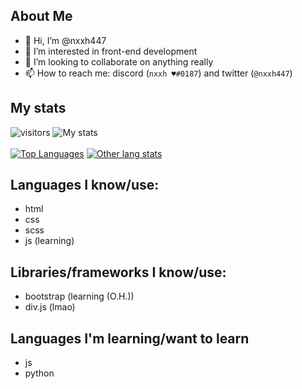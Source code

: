 ## About Me

- 👋 Hi, I’m @nxxh447
- 👀 I’m interested in front-end development
- 💞️ I’m looking to collaborate on anything really
- 📫 How to reach me: discord (`nxxh ♥#0187`) and twitter (`@nxxh447`)

## My stats
![visitors](https://visitor-badge.laobi.icu/badge?page_id=nxxh447.visitor-badge)
![My stats](https://github-readme-stats.vercel.app/api?username=nxxh447&show_icons=true&theme=dark)
<br></br>
[![Top Languages](https://github-readme-stats.vercel.app/api/top-langs/?username=nxxh447&layout=compact&theme=dark)](https://github.com/anuraghazra/github-readme-stats)
[![Other lang stats](https://github-readme-stats.vercel.app/api/wakatime?username=nxxh447)](https://github.com/anuraghazra/github-readme-stats)
## Languages I know/use:

<ul>
  <li>html</li>
  <li>css</li>
  <li>scss</li>
  <li>js (learning)</li>
</ul>

## Libraries/frameworks I know/use:

<ul>
  <li>bootstrap (learning (O.H.))</li>
  <li>div.js (lmao)</li>
</ul>

## Languages I'm learning/want to learn

<ul>
  <li>js</li>
  <li>python</li>
</ul>
